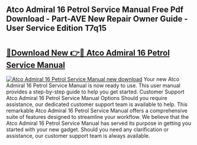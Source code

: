 ## Atco Admiral 16 Petrol Service Manual Free Pdf Download - Part-AVE New Repair Owner Guide - User Service Edition T7q15

# <h2><a href="http://bc82700.oget.top/?id=Atco+Admiral+16+Petrol+Service+Manual">🔗Download New 👉🔴 Atco Admiral 16 Petrol Service Manual</a></h2>

[![Atco Admiral 16 Petrol Service Manual new download](https://i.imgur.com/5g1atiW.png)](http://bc82700.oget.top/?id=Atco+Admiral+16+Petrol+Service+Manual)
Your new Atco Admiral 16 Petrol Service Manual is now ready to use. This user manual provides a step-by-step guide to help you get started. Customer Support Atco Admiral 16 Petrol Service Manual Options Should you require assistance, our dedicated customer support team is available to help. This remarkable Atco Admiral 16 Petrol Service Manual offers a comprehensive suite of features designed to streamline your workflow. We believe that the Atco Admiral 16 Petrol Service Manual has served its purpose in getting you started with your new gadget. Should you need any clarification or assistance, our customer support team is always available.
